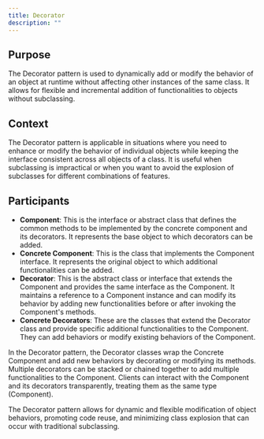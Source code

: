 ```yaml
---
title: Decorator
description: ""
---
```


## Purpose

The Decorator pattern is used to dynamically add or modify the behavior of an object at runtime without affecting other instances of the same class. It allows for flexible and incremental addition of functionalities to objects without subclassing.

## Context

The Decorator pattern is applicable in situations where you need to enhance or modify the behavior of individual objects while keeping the interface consistent across all objects of a class. It is useful when subclassing is impractical or when you want to avoid the explosion of subclasses for different combinations of features.

## Participants

- **Component**: This is the interface or abstract class that defines the common methods to be implemented by the concrete component and its decorators. It represents the base object to which decorators can be added.
- **Concrete Component**: This is the class that implements the Component interface. It represents the original object to which additional functionalities can be added.
- **Decorator**: This is the abstract class or interface that extends the Component and provides the same interface as the Component. It maintains a reference to a Component instance and can modify its behavior by adding new functionalities before or after invoking the Component's methods.
- **Concrete Decorators**: These are the classes that extend the Decorator class and provide specific additional functionalities to the Component. They can add behaviors or modify existing behaviors of the Component.

In the Decorator pattern, the Decorator classes wrap the Concrete Component and add new behaviors by decorating or modifying its methods. Multiple decorators can be stacked or chained together to add multiple functionalities to the Component. Clients can interact with the Component and its decorators transparently, treating them as the same type (Component).

The Decorator pattern allows for dynamic and flexible modification of object behaviors, promoting code reuse, and minimizing class explosion that can occur with traditional subclassing.

